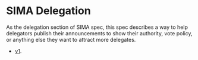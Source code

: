 # SIMA Delegation

As the delegation section of SIMA spec, this spec describes a way to help delegators publish their announcements to
show their authority, vote policy, or anything else they want to attract more delegates.

- [v1](./v1/README.md).

